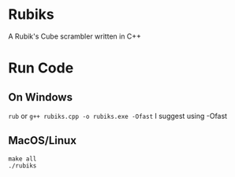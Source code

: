 # Rubiks
A Rubik's Cube scrambler written in C++

# Run Code
## On Windows
`rub`
or
`g++ rubiks.cpp -o rubiks.exe -Ofast`
I suggest using -Ofast

## MacOS/Linux

```shell
make all
./rubiks
```
